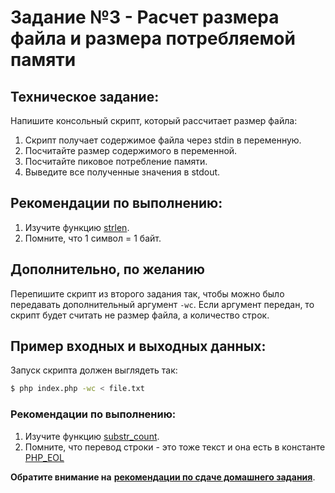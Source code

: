 # Задание №3 - Расчет размера файла и размера потребляемой памяти

## Техническое задание:
Напишите консольный скрипт, который рассчитает размер файла:
1. Скрипт получает содержимое файла через stdin в переменную.
1. Посчитайте размер содержимого в переменной.
1. Посчитайте пиковое потребление памяти.
1. Выведите все полученные значения в stdout.

## Рекомендации по выполнению:
1. Изучите функцию [strlen](https://www.php.net/manual/ru/function.strlen.php).
1. Помните, что 1 символ = 1 байт.

## Дополнительно, по желанию
Перепишите скрипт из второго задания так, чтобы можно было передавать дополнительный аргумент `-wc`. Если аргумент передан, то скрипт будет считать не размер файла, а количество строк.

## Пример входных и выходных данных:
Запуск скрипта должен выглядеть так:
```bash
$ php index.php -wc < file.txt
```

### Рекомендации по выполнению:
1. Изучите функцию [substr_count](https://www.php.net/manual/ru/function.substr-count.php).
1. Помните, что перевод строки - это тоже текст и она есть в константе [PHP_EOL](https://www.php.net/manual/ru/reserved.constants.php#constant.php-eol)

**Обратите внимание на** [**рекомендации по сдаче домашнего задания**](../homework.md). 

